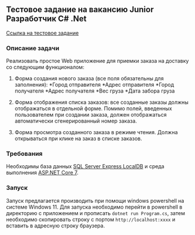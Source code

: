 ## Тестовое задание на вакансию Junior Разработчик C# .Net

[Ссылка на тестовое задание](https://versta24.ru/hr/testfordevjun)

### Описание задачи
Реализовать простое Web приложение для приемки заказа на доставку со следующим функционалом:

1. Форма создания нового заказа (все поля обязательны для заполнения):
  *Город отправителя
  *Адрес отправителя
  *Город получателя
  *Адрес получателя
  *Вес груза
  *Дата забора груза

2. Форма отображения списка заказов: все созданные заказы должны отображаться в отдельной форме. Помимо полей, введенных пользователем при создании заказа, должен отображаться автоматически сгенерированный номер заказа.

3. Форма просмотра созданного заказа в режиме чтения. Должна открываться при клике на заказ в списке заказов.

### Требования

Необходимы база данных [SQL Server Express LocalDB](https://learn.microsoft.com/ru-ru/sql/database-engine/configure-windows/sql-server-express-localdb?view=sql-server-ver16) и среда выполнения [ASP.NET Core 7](https://learn.microsoft.com/ru-ru/dotnet/core/install/windows?tabs=net70).

### Запуск

Запуск предлагается производить при помощи windows powershell на системе Windows 11. Для запуска необходимо перейти в powershell в директорию с приложением и прописать ```dotnet run Program.cs```, затем необходимо скопировать строку с портом ```http://localhost:xxxx``` и вставить в адресную строку браузера.
